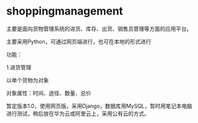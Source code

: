# shoppingmanagement
主要是面向货物管理系统的进货、库存、出货、销售员管理等方面的应用平台。

主要采用Python，可通过网页端进行，也可在本地的形式进行

功能：

1.进货管理

以单个货物为对象

对象属性：时间、途径、数量、总价

暂定版本1.0，使用网页版，采用Django，数据库用MySQL，暂时用笔记本电脑进行测试，稍后放在华为云或阿里云上，采用公有云的方式。

